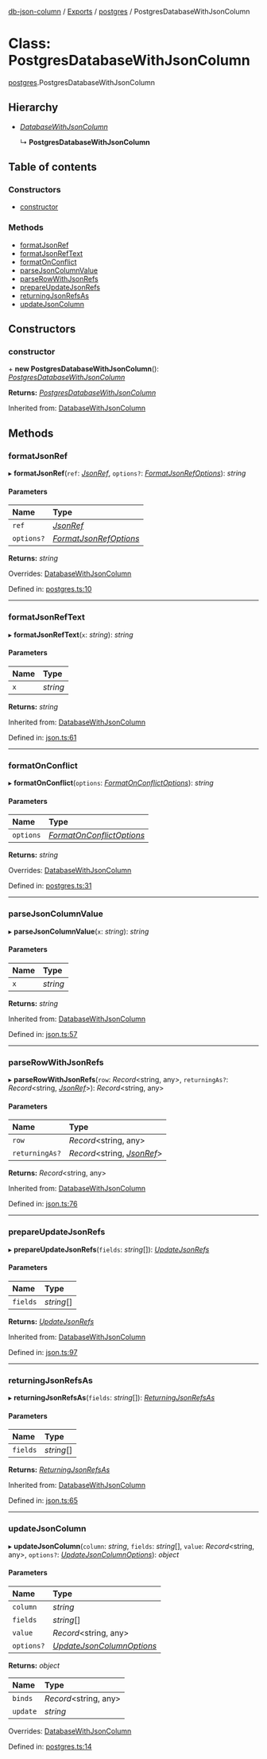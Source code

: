 [db-json-column](../README.md) / [Exports](../modules.md) / [postgres](../modules/postgres.md) / PostgresDatabaseWithJsonColumn

# Class: PostgresDatabaseWithJsonColumn

[postgres](../modules/postgres.md).PostgresDatabaseWithJsonColumn

## Hierarchy

- [*DatabaseWithJsonColumn*](json.databasewithjsoncolumn.md)

  ↳ **PostgresDatabaseWithJsonColumn**

## Table of contents

### Constructors

- [constructor](postgres.postgresdatabasewithjsoncolumn.md#constructor)

### Methods

- [formatJsonRef](postgres.postgresdatabasewithjsoncolumn.md#formatjsonref)
- [formatJsonRefText](postgres.postgresdatabasewithjsoncolumn.md#formatjsonreftext)
- [formatOnConflict](postgres.postgresdatabasewithjsoncolumn.md#formatonconflict)
- [parseJsonColumnValue](postgres.postgresdatabasewithjsoncolumn.md#parsejsoncolumnvalue)
- [parseRowWithJsonRefs](postgres.postgresdatabasewithjsoncolumn.md#parserowwithjsonrefs)
- [prepareUpdateJsonRefs](postgres.postgresdatabasewithjsoncolumn.md#prepareupdatejsonrefs)
- [returningJsonRefsAs](postgres.postgresdatabasewithjsoncolumn.md#returningjsonrefsas)
- [updateJsonColumn](postgres.postgresdatabasewithjsoncolumn.md#updatejsoncolumn)

## Constructors

### constructor

\+ **new PostgresDatabaseWithJsonColumn**(): [*PostgresDatabaseWithJsonColumn*](postgres.postgresdatabasewithjsoncolumn.md)

**Returns:** [*PostgresDatabaseWithJsonColumn*](postgres.postgresdatabasewithjsoncolumn.md)

Inherited from: [DatabaseWithJsonColumn](json.databasewithjsoncolumn.md)

## Methods

### formatJsonRef

▸ **formatJsonRef**(`ref`: [*JsonRef*](../interfaces/json.jsonref.md), `options?`: [*FormatJsonRefOptions*](../interfaces/json.formatjsonrefoptions.md)): *string*

#### Parameters

| Name | Type |
| :------ | :------ |
| `ref` | [*JsonRef*](../interfaces/json.jsonref.md) |
| `options?` | [*FormatJsonRefOptions*](../interfaces/json.formatjsonrefoptions.md) |

**Returns:** *string*

Overrides: [DatabaseWithJsonColumn](json.databasewithjsoncolumn.md)

Defined in: [postgres.ts:10](https://github.com/wholebuzz/db-json-column/blob/master/src/postgres.ts#L10)

___

### formatJsonRefText

▸ **formatJsonRefText**(`x`: *string*): *string*

#### Parameters

| Name | Type |
| :------ | :------ |
| `x` | *string* |

**Returns:** *string*

Inherited from: [DatabaseWithJsonColumn](json.databasewithjsoncolumn.md)

Defined in: [json.ts:61](https://github.com/wholebuzz/db-json-column/blob/master/src/json.ts#L61)

___

### formatOnConflict

▸ **formatOnConflict**(`options`: [*FormatOnConflictOptions*](../interfaces/json.formatonconflictoptions.md)): *string*

#### Parameters

| Name | Type |
| :------ | :------ |
| `options` | [*FormatOnConflictOptions*](../interfaces/json.formatonconflictoptions.md) |

**Returns:** *string*

Overrides: [DatabaseWithJsonColumn](json.databasewithjsoncolumn.md)

Defined in: [postgres.ts:31](https://github.com/wholebuzz/db-json-column/blob/master/src/postgres.ts#L31)

___

### parseJsonColumnValue

▸ **parseJsonColumnValue**(`x`: *string*): *string*

#### Parameters

| Name | Type |
| :------ | :------ |
| `x` | *string* |

**Returns:** *string*

Inherited from: [DatabaseWithJsonColumn](json.databasewithjsoncolumn.md)

Defined in: [json.ts:57](https://github.com/wholebuzz/db-json-column/blob/master/src/json.ts#L57)

___

### parseRowWithJsonRefs

▸ **parseRowWithJsonRefs**(`row`: *Record*<string, any\>, `returningAs?`: *Record*<string, [*JsonRef*](../interfaces/json.jsonref.md)\>): *Record*<string, any\>

#### Parameters

| Name | Type |
| :------ | :------ |
| `row` | *Record*<string, any\> |
| `returningAs?` | *Record*<string, [*JsonRef*](../interfaces/json.jsonref.md)\> |

**Returns:** *Record*<string, any\>

Inherited from: [DatabaseWithJsonColumn](json.databasewithjsoncolumn.md)

Defined in: [json.ts:76](https://github.com/wholebuzz/db-json-column/blob/master/src/json.ts#L76)

___

### prepareUpdateJsonRefs

▸ **prepareUpdateJsonRefs**(`fields`: *string*[]): [*UpdateJsonRefs*](../interfaces/json.updatejsonrefs.md)

#### Parameters

| Name | Type |
| :------ | :------ |
| `fields` | *string*[] |

**Returns:** [*UpdateJsonRefs*](../interfaces/json.updatejsonrefs.md)

Inherited from: [DatabaseWithJsonColumn](json.databasewithjsoncolumn.md)

Defined in: [json.ts:97](https://github.com/wholebuzz/db-json-column/blob/master/src/json.ts#L97)

___

### returningJsonRefsAs

▸ **returningJsonRefsAs**(`fields`: *string*[]): [*ReturningJsonRefsAs*](../interfaces/json.returningjsonrefsas.md)

#### Parameters

| Name | Type |
| :------ | :------ |
| `fields` | *string*[] |

**Returns:** [*ReturningJsonRefsAs*](../interfaces/json.returningjsonrefsas.md)

Inherited from: [DatabaseWithJsonColumn](json.databasewithjsoncolumn.md)

Defined in: [json.ts:65](https://github.com/wholebuzz/db-json-column/blob/master/src/json.ts#L65)

___

### updateJsonColumn

▸ **updateJsonColumn**(`column`: *string*, `fields`: *string*[], `value`: *Record*<string, any\>, `options?`: [*UpdateJsonColumnOptions*](../interfaces/json.updatejsoncolumnoptions.md)): *object*

#### Parameters

| Name | Type |
| :------ | :------ |
| `column` | *string* |
| `fields` | *string*[] |
| `value` | *Record*<string, any\> |
| `options?` | [*UpdateJsonColumnOptions*](../interfaces/json.updatejsoncolumnoptions.md) |

**Returns:** *object*

| Name | Type |
| :------ | :------ |
| `binds` | *Record*<string, any\> |
| `update` | *string* |

Overrides: [DatabaseWithJsonColumn](json.databasewithjsoncolumn.md)

Defined in: [postgres.ts:14](https://github.com/wholebuzz/db-json-column/blob/master/src/postgres.ts#L14)
